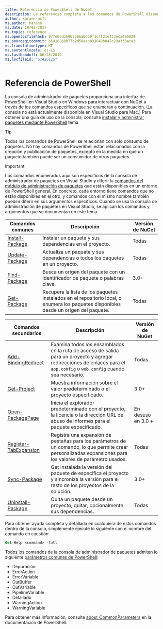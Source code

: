 ```yaml
---
title: Referencia de PowerShell de NuGet
description: La referencia completa a los comandos de PowerShell disponibles en la consola de administrador de paquetes de NuGet en Visual Studio.
author: karann-msft
ms.author: karann
ms.date: 10/02/2017
ms.topic: reference
ms.openlocfilehash: 977e06d36962366abd69f1c7f21ef33eca4e5029
ms.sourcegitcommit: b6810860b77b2d50aab031040b047c20a333aca3
ms.translationtype: MT
ms.contentlocale: es-ES
ms.lasthandoff: 06/28/2019
ms.locfileid: "67426125"
---
```

# <a name="powershell-reference"></a>Referencia de PowerShell

La consola de administrador de paquetes proporciona una interfaz de PowerShell en Visual Studio en Windows para interactuar con NuGet a través de los comandos específicos que se enumeran a continuación. (La consola no está actualmente disponible en Visual Studio para Mac.) Para obtener una guía de uso de la consola, consulte [instalar y administrar paquetes mediante PowerShell](../tools/package-manager-console.md) tema.

> [!Tip]
> Todos los comandos de PowerShell se relacionan con solo consumo de paquetes. No hay comandos de PowerShell están relacionados con la creación y publicación de paquetes, excepto en la medida en que un paquete también puede ser un consumidor de otros paquetes.

> [!Important]
> Los comandos enumerados aquí son específicos de la consola de administrador de paquetes en Visual Studio y diferir la [comandos del módulo de administración de paquetes](/powershell/module/packagemanagement/?view=powershell-6) que están disponibles en un entorno de PowerShell general. En concreto, cada entorno tiene comandos que no están disponibles en el otro, y comandos con el mismo nombre también pueden diferir en sus argumentos específicos. Cuando se usa la consola de administración de paquetes en Visual Studio, se aplican los comandos y argumentos que se documentan en este tema.

| Comandos comunes | Descripción | Versión de NuGet |
| --- | --- | --- |
| [Install-Package](ps-ref-install-package.md) | Instalar un paquete y sus dependencias en el proyecto. | Todas |
| [Update-Package](ps-ref-update-package.md) | Actualiza un paquete y sus dependencias o todos los paquetes en un proyecto. | Todas |
| [Find-Package](ps-ref-find-package.md) | Busca un origen del paquete con un identificador de paquete o palabras clave. | 3.0+ |
| [Get-Package](ps-ref-get-package.md) | Recupera la lista de los paquetes instalados en el repositorio local, o enumera los paquetes disponibles desde un origen del paquete. | Todas |

| Comandos secundarios | Descripción | Versión de NuGet |
| --- | --- | --- |
| [Add-BindingRedirect](ps-ref-add-bindingredirect.md) | Examina todos los ensamblados en la ruta de acceso de salida para un proyecto y agregar redirecciones de enlaces para el `app.config` o `web.config` cuando sea necesario. | Todas |
| [Get-Project](ps-ref-get-project.md) | Muestra información sobre el valor predeterminado o el proyecto especificado. | 3.0+ |
| [Open-PackagePage](ps-ref-open-packagepage.md) | Inicia el explorador predeterminado con el proyecto, la licencia o la dirección URL de abuso de informes para el paquete especificado. | En desuso en 3.0 + |
| [Register-TabExpansion](ps-ref-register-tabexpansion.md) | Registra una expansión de pestañas para los parámetros de un comando, lo que permite crear personalizadas expansiones para los valores de parámetro usados. | Todas |
| [Sync-Package](ps-ref-sync-package.md) | Get instalada la versión del paquete de especifica el proyecto y sincroniza la versión para el resto de los proyectos de la solución. | 3.0+ |
| [Uninstall-Package](ps-ref-uninstall-package.md) | Quita un paquete desde un proyecto, quitar, opcionalmente, sus dependencias. | Todas |

Para obtener ayuda completa y detallada en cualquiera de estos comandos dentro de la consola, simplemente ejecute lo siguiente con el nombre del comando en cuestión:

```ps
Get-Help <command> -full
```

Todos los comandos de la consola de administrador de paquetes admiten lo siguiente [parámetros comunes de PowerShell](http://go.microsoft.com/fwlink/?LinkID=113216):

- Depuración
- ErrorAction
- ErrorVariable
- OutBuffer
- OutVariable
- PipelineVariable
- Detallado
- WarningAction
- WarningVariable

Para obtener más información, consulte [about_CommonParameters](http://go.microsoft.com/fwlink/?LinkID=113216) en la documentación de PowerShell.
